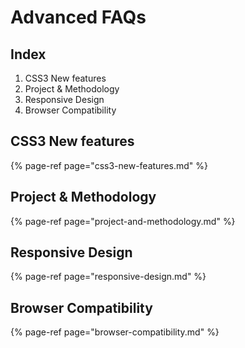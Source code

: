 # Advanced FAQs

## Index

1. CSS3 New features
2. Project & Methodology
3. Responsive Design
4. Browser Compatibility

## CSS3 New features

{% page-ref page="css3-new-features.md" %}

## Project & Methodology

{% page-ref page="project-and-methodology.md" %}

## Responsive Design

{% page-ref page="responsive-design.md" %}

## Browser Compatibility

{% page-ref page="browser-compatibility.md" %}

